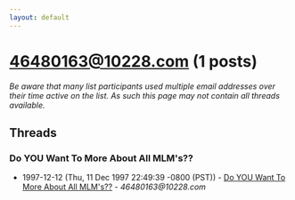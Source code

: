 ```yaml
---
layout: default
---
```


# 46480163@10228.com (1 posts)

_Be aware that many list participants used multiple email addresses over their time active on the list. As such this page may not contain all threads available._

## Threads

### Do YOU Want To More About All MLM's??
+ 1997-12-12 (Thu, 11 Dec 1997 22:49:39 -0800 (PST)) - [Do YOU Want To More About All MLM's??](/archive/1997/12/83ad2310f9a71454536a36ed668cc0016b42de84c9390df596736eb4364763a5) - _46480163@10228.com_

